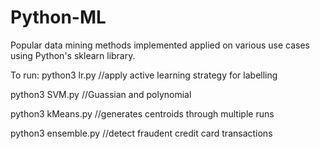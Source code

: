 # Python-ML

Popular data mining methods implemented applied on various use cases using Python's sklearn library.

To run:
python3 lr.py         //apply active learning strategy for labelling

python3 SVM.py        //Guassian and polynomial

python3 kMeans.py     //generates centroids through multiple runs

python3 ensemble.py   //detect fraudent credit card transactions

